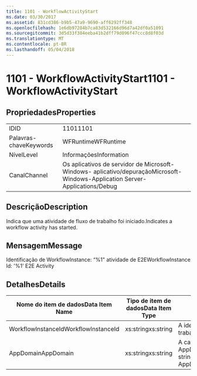 ```yaml
---
title: 1101 - WorkflowActivityStart
ms.date: 03/30/2017
ms.assetid: 831cd386-b9b5-47a9-9690-aff6292ff348
ms.openlocfilehash: 1e6db97284b7ca83d532166d96d7a42df0a51091
ms.sourcegitcommit: 3d5d33f384eeba41b2dff79d096f47ccc8d8f03d
ms.translationtype: MT
ms.contentlocale: pt-BR
ms.lasthandoff: 05/04/2018
---
```

# <a name="1101---workflowactivitystart"></a><span data-ttu-id="9b433-102">1101 - WorkflowActivityStart</span><span class="sxs-lookup"><span data-stu-id="9b433-102">1101 - WorkflowActivityStart</span></span>
## <a name="properties"></a><span data-ttu-id="9b433-103">Propriedades</span><span class="sxs-lookup"><span data-stu-id="9b433-103">Properties</span></span>  
  
|||  
|-|-|  
|<span data-ttu-id="9b433-104">ID</span><span class="sxs-lookup"><span data-stu-id="9b433-104">ID</span></span>|<span data-ttu-id="9b433-105">1101</span><span class="sxs-lookup"><span data-stu-id="9b433-105">1101</span></span>|  
|<span data-ttu-id="9b433-106">Palavras-chave</span><span class="sxs-lookup"><span data-stu-id="9b433-106">Keywords</span></span>|<span data-ttu-id="9b433-107">WFRuntime</span><span class="sxs-lookup"><span data-stu-id="9b433-107">WFRuntime</span></span>|  
|<span data-ttu-id="9b433-108">Nível</span><span class="sxs-lookup"><span data-stu-id="9b433-108">Level</span></span>|<span data-ttu-id="9b433-109">Informações</span><span class="sxs-lookup"><span data-stu-id="9b433-109">Information</span></span>|  
|<span data-ttu-id="9b433-110">Canal</span><span class="sxs-lookup"><span data-stu-id="9b433-110">Channel</span></span>|<span data-ttu-id="9b433-111">Os aplicativos de servidor de Microsoft-Windows- aplicativo/depuração</span><span class="sxs-lookup"><span data-stu-id="9b433-111">Microsoft-Windows-Application Server-Applications/Debug</span></span>|  
  
## <a name="description"></a><span data-ttu-id="9b433-112">Descrição</span><span class="sxs-lookup"><span data-stu-id="9b433-112">Description</span></span>  
 <span data-ttu-id="9b433-113">Indica que uma atividade de fluxo de trabalho foi iniciado.</span><span class="sxs-lookup"><span data-stu-id="9b433-113">Indicates a workflow activity has started.</span></span>  
  
## <a name="message"></a><span data-ttu-id="9b433-114">Mensagem</span><span class="sxs-lookup"><span data-stu-id="9b433-114">Message</span></span>  
 <span data-ttu-id="9b433-115">Identificação de WorkflowInstance: “%1" atividade de E2E</span><span class="sxs-lookup"><span data-stu-id="9b433-115">WorkflowInstance Id: '%1' E2E Activity</span></span>  
  
## <a name="details"></a><span data-ttu-id="9b433-116">Detalhes</span><span class="sxs-lookup"><span data-stu-id="9b433-116">Details</span></span>  
  
|<span data-ttu-id="9b433-117">Nome do item de dados</span><span class="sxs-lookup"><span data-stu-id="9b433-117">Data Item Name</span></span>|<span data-ttu-id="9b433-118">Tipo de item de dados</span><span class="sxs-lookup"><span data-stu-id="9b433-118">Data Item Type</span></span>|<span data-ttu-id="9b433-119">Descrição</span><span class="sxs-lookup"><span data-stu-id="9b433-119">Description</span></span>|  
|--------------------|--------------------|-----------------|  
|<span data-ttu-id="9b433-120">WorkflowInstanceId</span><span class="sxs-lookup"><span data-stu-id="9b433-120">WorkflowInstanceId</span></span>|<span data-ttu-id="9b433-121">xs:string</span><span class="sxs-lookup"><span data-stu-id="9b433-121">xs:string</span></span>|<span data-ttu-id="9b433-122">A identificação de instância de fluxo de trabalho</span><span class="sxs-lookup"><span data-stu-id="9b433-122">The workflow instance id.</span></span>|  
|<span data-ttu-id="9b433-123">AppDomain</span><span class="sxs-lookup"><span data-stu-id="9b433-123">AppDomain</span></span>|<span data-ttu-id="9b433-124">xs:string</span><span class="sxs-lookup"><span data-stu-id="9b433-124">xs:string</span></span>|<span data-ttu-id="9b433-125">A cadeia de caracteres retornada por AppDomain.CurrentDomain.FriendlyName.</span><span class="sxs-lookup"><span data-stu-id="9b433-125">The string returned by AppDomain.CurrentDomain.FriendlyName.</span></span>|
